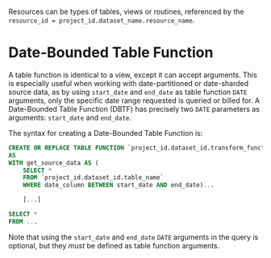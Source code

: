 Resources can be types of tables, views or routines, referenced by the `resource_id = project_id.dataset_name.resource_name`.

# Date-Bounded Table Function
A table function is identical to a view, except it can accept arguments.  This is especially useful when working with date-partitioned or date-sharded source data, as by using `start_date` and `end_date` as table function `DATE` arguments, only the specific date range requested is queried or billed for. A Date-Bounded Table Function (DBTF) has precisely two `DATE` parameters as arguments: `start_date` and `end_date`.

The syntax for creating a Date-Bounded Table Function is:

```sql
CREATE OR REPLACE TABLE FUNCTION `project_id.dataset_id.transform_function_name` (start_date DATE, end_date DATE)
AS
WITH get_source_data AS (
    SELECT * 
    FROM `project_id.dataset_id.table_name`
    WHERE date_column BETWEEN start_date AND end_date)...

    [...]

SELECT *
FROM ...
```

Note that using the `start_date` and `end_date` `DATE` arguments in the query is optional, but they _must_ be defined as table function arguments.

